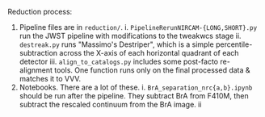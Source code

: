 Reduction process:

1. Pipeline files are in `reduction/`.
  i. `PipelineRerunNIRCAM-{LONG,SHORT}.py` run the JWST pipeline with modifications to the tweakwcs stage
  ii. `destreak.py` runs "Massimo's Destriper", which is a simple percentile-subtraction across the X-axis of each horizontal quadrant of each detector
  iii. `align_to_catalogs.py` includes some post-facto re-alignment tools.  One function runs only on the final processed data & matches it to VVV.
2. Notebooks.  There are a lot of these.
  i. `BrA_separation_nrc{a,b}.ipynb` should be run after the pipeline.  They subtract BrA from F410M, then subtract the rescaled continuum from the BrA image.
  ii